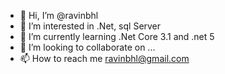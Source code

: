 - 👋 Hi, I’m @ravinbhl
- 👀 I’m interested in .Net, sql Server
- 🌱 I’m currently learning .Net Core 3.1 and .net 5
- 💞️ I’m looking to collaborate on ...
- 📫 How to reach me ravinbhl@gmail.com

<!---
ravinbhl/ravinbhl is a ✨ special ✨ repository because its `README.md` (this file) appears on your GitHub profile.
You can click the Preview link to take a look at your changes.
--->
